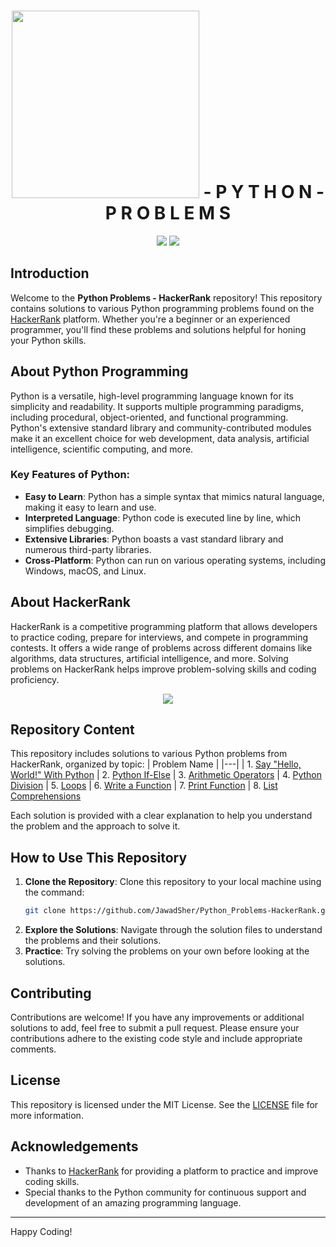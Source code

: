 <h1 align='center'>
    <img width='300px' src='https://www.hackerrank.com/wp-content/uploads/2018/08/hackerrank_logo.png'>
    - P Y T H O N - P R O B L E M S
</h1>

<p align="center">
    <img src="https://img.shields.io/github/last-commit/JawadSher/Python_Problems-HackerRank?style=flat-square">
    <img src="https://img.shields.io/github/languages/count/JawadSher/Python_Problems-HackerRank?style=flat-square">
</p>

## Introduction
Welcome to the **Python Problems - HackerRank** repository! This repository contains solutions to various Python programming problems found on the [HackerRank](https://www.hackerrank.com/) platform. Whether you're a beginner or an experienced programmer, you'll find these problems and solutions helpful for honing your Python skills.

## About Python Programming
Python is a versatile, high-level programming language known for its simplicity and readability. It supports multiple programming paradigms, including procedural, object-oriented, and functional programming. Python's extensive standard library and community-contributed modules make it an excellent choice for web development, data analysis, artificial intelligence, scientific computing, and more.

### Key Features of Python:
- **Easy to Learn**: Python has a simple syntax that mimics natural language, making it easy to learn and use.
- **Interpreted Language**: Python code is executed line by line, which simplifies debugging.
- **Extensive Libraries**: Python boasts a vast standard library and numerous third-party libraries.
- **Cross-Platform**: Python can run on various operating systems, including Windows, macOS, and Linux.

## About HackerRank
HackerRank is a competitive programming platform that allows developers to practice coding, prepare for interviews, and compete in programming contests. It offers a wide range of problems across different domains like algorithms, data structures, artificial intelligence, and more. Solving problems on HackerRank helps improve problem-solving skills and coding proficiency.
<p align='center'><img src='https://cdn.dribbble.com/users/1771471/screenshots/14108349/media/0d446f06dbc6f204fdcb138902df65c9.gif'></p>

## Repository Content
This repository includes solutions to various Python problems from HackerRank, organized by topic:
| Problem Name |
|---|
| 1. [Say "Hello, World!" With Python](https://github.com/JawadSher/Python_Problems-HackerRank/tree/main/1%20-%20Say%20%22Hello%2C%20World%21%22%20With%20Python) 
| 2. [Python If-Else](https://github.com/JawadSher/Python_Problems-HackerRank/tree/main/2%20-%20Python%20If-Else) 
| 3. [Arithmetic Operators](https://github.com/JawadSher/Python_Problems-HackerRank/tree/main/3%20-%20Arithmetic%20Operators) 
| 4. [Python Division](https://github.com/JawadSher/Python_Problems-HackerRank/tree/main/4%20-%20Python%20Division) 
| 5. [Loops](https://github.com/JawadSher/Python_Problems-HackerRank/tree/main/5%20-%20Loops) 
| 6. [Write a Function](https://github.com/JawadSher/Python_Problems-HackerRank/tree/main/6%20-%20Write%20a%20Function) 
| 7. [Print Function](https://github.com/JawadSher/Python_Problems-HackerRank/tree/main/7%20-%20Print%20Function) 
| 8. [List Comprehensions](https://github.com/JawadSher/Python_Problems-HackerRank/tree/main/8%20-%20List%20Comprehensions) 


Each solution is provided with a clear explanation to help you understand the problem and the approach to solve it.

## How to Use This Repository
1. **Clone the Repository**: Clone this repository to your local machine using the command:
    ```sh
    git clone https://github.com/JawadSher/Python_Problems-HackerRank.git
    ```
2. **Explore the Solutions**: Navigate through the solution files to understand the problems and their solutions.
3. **Practice**: Try solving the problems on your own before looking at the solutions.

## Contributing
Contributions are welcome! If you have any improvements or additional solutions to add, feel free to submit a pull request. Please ensure your contributions adhere to the existing code style and include appropriate comments.

## License
This repository is licensed under the MIT License. See the [LICENSE](LICENSE) file for more information.

## Acknowledgements
- Thanks to [HackerRank](https://www.hackerrank.com/) for providing a platform to practice and improve coding skills.
- Special thanks to the Python community for continuous support and development of an amazing programming language.

---

Happy Coding!


